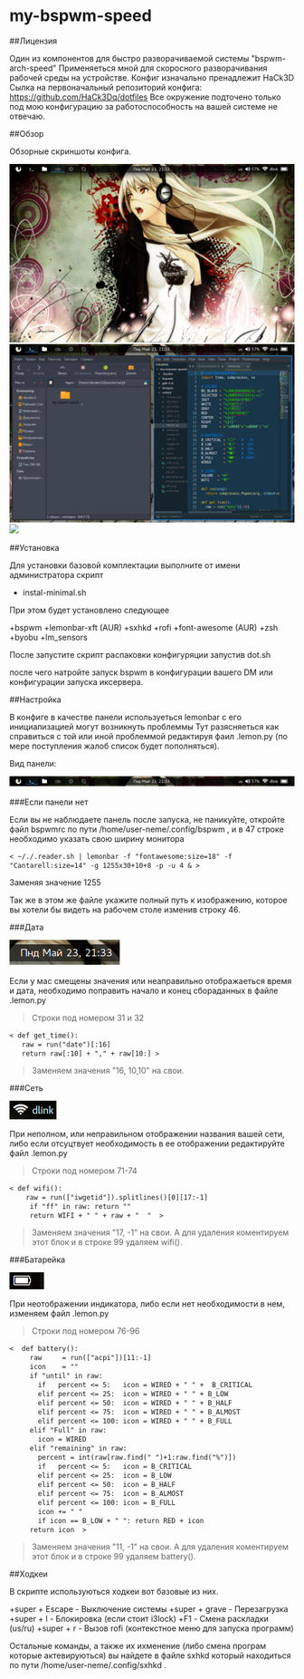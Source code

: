 # my-bspwm-speed

##Лицензия

Один из компонентов для быстро разворачиваемой системы "bspwm-arch-speed"
Применяеться мной для скоросного разворачивания рабочей среды на устройстве.
Конфиг изначально пренадлежит HaCk3D
Сылка на первоначальный репозиторий конфига: https://github.com/HaCk3Dq/dotfiles
Все окружение подточено только под мою конфигурацию за работоспособность на вашей системе не отвечаю.

##Обзор

Обзорные скриншоты конфига.

<img src='scrot.png'>

<img src='code.png'>

<img src='rofi.png'>

##Установка

Для установки базовой комплектации выполните от имени администратора скрипт

* instal-minimal.sh

При этом будет установлено следующее

+bspwm
+lemonbar-xft (AUR)
+sxhkd
+rofi
+font-awesome (AUR)
+zsh
+byobu
+lm_sensors

После запустите скрипт распаковки конфигуряции запустив dot.sh

после чего натройте запуск bspwm в конфигурации вашего DM или конфигурации запуска иксервера.

##Настройка

В конфиге в качестве панели используеться lemonbar с его инициализацией могут возникнуть проблеммы
Тут разясняеться как справиться с той или иной проблеммой редактируя фаил .lemon.py (по мере поступления жалоб список будет пополняться).

Вид панели:

<img src='panel.png'>

###Если панели нет

Если вы не наблюдаете панель после запуска, не паникуйте, откройте файл bspwmrc по пути /home/user-neme/.config/bspwm , и в 47 строке необходимо указать свою ширину монитора

	< ~/./.reader.sh | lemonbar -f "fontawesome:size=18" -f "Cantarell:size=14" -g 1255x30+10+8 -p -u 4 & >

Заменяя значение 1255

Так же в этом же файле укажите полный путь к изображению, которое вы хотели бы видеть на рабочем столе изменив строку 46.

###Дата

<img src='time.png'>

Если у мас смещены значения или неаправильно отображаеться время и дата, необходимо поправить начало и конец сбораданных в файле .lemon.py 

>Строки под номером 31 и 32

	< def get_time():
       raw = run("date")[:16]
       return raw[:10] + "," + raw[10:] >

>Заменяем значения "16, 10,10" на свои.

###Сеть

<img src='net.png'>

При неполном, или неправильном отображении названия вашей сети, либо если отсуцтвует необходимость в ее отображении редактируйте файл  .lemon.py 

>Строки под номером 71-74

	< def wifi():
        raw = run(["iwgetid"]).splitlines()[0][17:-1]
         if "ff" in raw: return ""
         return WIFI + " " + raw + "  "  >

>Заменяем значения "17, -1" на свои.
>А для удаления коментируем этот блок и в строке 99 удаляем wifi().

###Батарейка

<img src='bat.png'>

При неотображении индикатора, либо если нет необходимости в нем, изменяем файл  .lemon.py 

>Строки под номером 76-96

	<  def battery():
         raw     = run(["acpi"])[11:-1]
         icon    = ""
         if "until" in raw:
           if   percent <= 5:   icon = WIRED + " " +  B_CRITICAL
           elif percent <= 25:  icon = WIRED + " " + B_LOW
           elif percent <= 50:  icon = WIRED + " " + B_HALF
           elif percent <= 75:  icon = WIRED + " " + B_ALMOST
           elif percent <= 100: icon = WIRED + " " + B_FULL
         elif "Full" in raw:
           icon = WIRED
         elif "remaining" in raw:
           percent = int(raw[raw.find(" ")+1:raw.find("%")])
           if   percent <= 5:   icon = B_CRITICAL
           elif percent <= 25:  icon = B_LOW
           elif percent <= 50:  icon = B_HALF
           elif percent <= 75:  icon = B_ALMOST
           elif percent <= 100: icon = B_FULL
           icon += " "
           if icon == B_LOW + " ": return RED + icon
         return icon  >

>Заменяем значения "11, -1" на свои.
>А для удаления коментируем этот блок и в строке 99 удаляем battery().

##Ходкеи

В скрипте используються ходкеи вот базовые из них.

+super + Escape   -   Выключение системы
+super + grave    -   Перезагрузка
+super + l        -   Блокировка (если стоит i3lock)
+F1               -   Смена раскладки (us/ru)
+super + r        -   Вызов rofi (контекстное меню для запуска программ)

Остальные команды, а также их ихменение (либо смена програм которые актевируються) вы найдете в файле sxhkd который находиться по пути /home/user-neme/.config/sxhkd .
